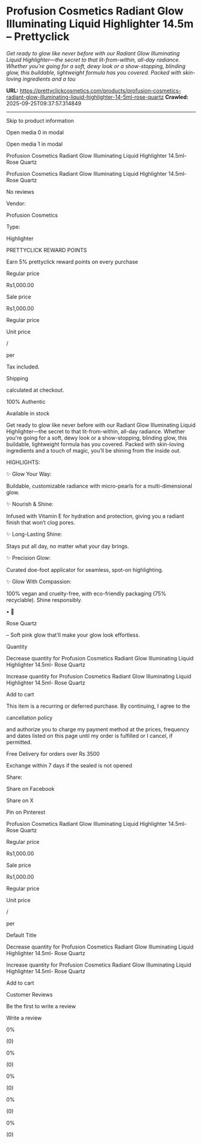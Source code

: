 # Profusion Cosmetics Radiant Glow Illuminating Liquid Highlighter 14.5m – Prettyclick

*Get ready to glow like never before with our Radiant Glow Illuminating Liquid Highlighter—the secret to that lit-from-within, all-day radiance. Whether you're going for a soft, dewy look or a show-stopping, blinding glow, this buildable, lightweight formula has you covered. Packed with skin-loving ingredients and a tou*

**URL:** https://prettyclickcosmetics.com/products/profusion-cosmetics-radiant-glow-illuminating-liquid-highlighter-14-5ml-rose-quartz
**Crawled:** 2025-09-25T09:37:57.314849

---

Skip to product information

Open media 0 in modal

Open media 1 in modal

Profusion Cosmetics Radiant Glow Illuminating Liquid Highlighter 14.5ml- Rose Quartz

Profusion Cosmetics Radiant Glow Illuminating Liquid Highlighter 14.5ml- Rose Quartz

No reviews

Vendor:

Profusion Cosmetics

Type:

Highlighter

PRETTYCLICK REWARD POINTS

Earn 5% prettyclick reward points on every purchase

Regular price

Rs1,000.00

Sale price

Rs1,000.00

Regular price

Unit price

/

per

Tax included.

Shipping

calculated at checkout.

100% Authentic

Available in stock

Get ready to glow like never before with our Radiant Glow Illuminating Liquid Highlighter—the secret to that lit-from-within, all-day radiance. Whether you're going for a soft, dewy look or a show-stopping, blinding glow, this buildable, lightweight formula has you covered. Packed with skin-loving ingredients and a touch of magic, you’ll be shining from the inside out.

HIGHLIGHTS:

✨ Glow Your Way:

Buildable, customizable radiance with micro-pearls for a multi-dimensional glow.

✨ Nourish & Shine:

Infused with Vitamin E for hydration and protection, giving you a radiant finish that won’t clog pores.

✨ Long-Lasting Shine:

Stays put all day, no matter what your day brings.

✨ Precision Glow:

Curated doe-foot applicator for seamless, spot-on highlighting.

✨ Glow With Compassion:

100% vegan and cruelty-free, with eco-friendly packaging (75% recyclable). Shine responsibly.

• 💖

Rose Quartz

– Soft pink glow that’ll make your glow look effortless.

Quantity

Decrease quantity for Profusion Cosmetics Radiant Glow Illuminating Liquid Highlighter 14.5ml- Rose Quartz

Increase quantity for Profusion Cosmetics Radiant Glow Illuminating Liquid Highlighter 14.5ml- Rose Quartz

Add to cart

This item is a recurring or deferred purchase. By continuing, I agree to the

cancellation policy

and authorize you to charge my payment method at the prices, frequency and dates listed on this page until my order is fulfilled or I cancel, if permitted.

Free Delivery for orders over Rs 3500

Exchange within 7 days if the sealed is not opened

Share:

Share on Facebook

Share on X

Pin on Pinterest

Profusion Cosmetics Radiant Glow Illuminating Liquid Highlighter 14.5ml- Rose Quartz

Regular price

Rs1,000.00

Sale price

Rs1,000.00

Regular price

Unit price

/

per

Default Title

Decrease quantity for Profusion Cosmetics Radiant Glow Illuminating Liquid Highlighter 14.5ml- Rose Quartz

Increase quantity for Profusion Cosmetics Radiant Glow Illuminating Liquid Highlighter 14.5ml- Rose Quartz

Add to cart

Customer Reviews

Be the first to write a review

Write a review

0%

(0)

0%

(0)

0%

(0)

0%

(0)

0%

(0)